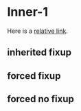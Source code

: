 # Inner-1

Here is a [relative link](../link.qmd).

## inherited fixup

<include file="sub/include-2.md"/>

## forced fixup

<include file="sub/include-2.md" fixup="true"/>

## forced no fixup

<include file="sub/include-2.md" fixup="false"/>
